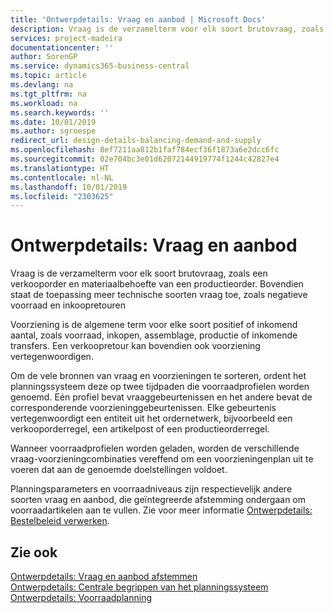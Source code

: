 ```yaml
---
title: 'Ontwerpdetails: Vraag en aanbod | Microsoft Docs'
description: Vraag is de verzamelterm voor elk soort brutovraag, zoals een verkooporder en materiaalbehoefte van een productieorder. Bovendien staat de toepassing meer technische soorten vraag toe, zoals negatieve voorraad en inkoopretouren
services: project-madeira
documentationcenter: ''
author: SorenGP
ms.service: dynamics365-business-central
ms.topic: article
ms.devlang: na
ms.tgt_pltfrm: na
ms.workload: na
ms.search.keywords: ''
ms.date: 10/01/2019
ms.author: sgroespe
redirect_url: design-details-balancing-demand-and-supply
ms.openlocfilehash: 8ef7211aa812b1faf784ecf36f1873a6e2dcc6fc
ms.sourcegitcommit: 02e704bc3e01d62072144919774f1244c42827e4
ms.translationtype: HT
ms.contentlocale: nl-NL
ms.lasthandoff: 10/01/2019
ms.locfileid: "2303625"
---
```

# <a name="design-details-demand-and-supply"></a>Ontwerpdetails: Vraag en aanbod
Vraag is de verzamelterm voor elk soort brutovraag, zoals een verkooporder en materiaalbehoefte van een productieorder. Bovendien staat de toepassing meer technische soorten vraag toe, zoals negatieve voorraad en inkoopretouren  

 Voorziening is de algemene term voor elke soort positief of inkomend aantal, zoals voorraad, inkopen, assemblage, productie of inkomende transfers. Een verkoopretour kan bovendien ook voorziening vertegenwoordigen.  

 Om de vele bronnen van vraag en voorzieningen te sorteren, ordent het planningssysteem deze op twee tijdpaden die voorraadprofielen worden genoemd. Eén profiel bevat vraaggebeurtenissen en het andere bevat de corresponderende voorzieninggebeurtenissen. Elke gebeurtenis vertegenwoordigt een entiteit uit het ordernetwerk, bijvoorbeeld een verkooporderregel, een artikelpost of een productieorderregel.  

 Wanneer voorraadprofielen worden geladen, worden de verschillende vraag-voorzieningcombinaties vereffend om een voorzieningenplan uit te voeren dat aan de genoemde doelstellingen voldoet.  

 Planningsparameters en voorraadniveaus zijn respectievelijk andere soorten vraag en aanbod, die geïntegreerde afstemming ondergaan om voorraadartikelen aan te vullen. Zie voor meer informatie [Ontwerpdetails: Bestelbeleid verwerken](design-details-handling-reordering-policies.md).  

## <a name="see-also"></a>Zie ook  
 [Ontwerpdetails: Vraag en aanbod afstemmen](design-details-balancing-demand-and-supply.md)   
 [Ontwerpdetails: Centrale begrippen van het planningssysteem](design-details-central-concepts-of-the-planning-system.md)   
 [Ontwerpdetails: Voorraadplanning](design-details-supply-planning.md)
